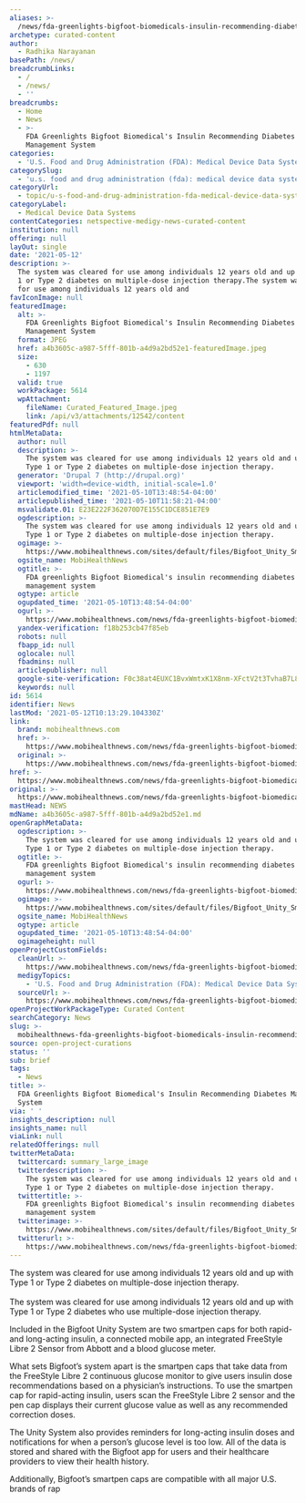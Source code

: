 ```yaml
---
aliases: >-
  /news/fda-greenlights-bigfoot-biomedicals-insulin-recommending-diabetes-management-system
archetype: curated-content
author:
  - Radhika Narayanan
basePath: /news/
breadcrumbLinks:
  - /
  - /news/
  - ''
breadcrumbs:
  - Home
  - News
  - >-
    FDA Greenlights Bigfoot Biomedical's Insulin Recommending Diabetes
    Management System
categories:
  - 'U.S. Food and Drug Administration (FDA): Medical Device Data Systems'
categorySlug:
  - 'u.s. food and drug administration (fda): medical device data systems'
categoryUrl:
  - topic/u-s-food-and-drug-administration-fda-medical-device-data-systems
categoryLabel:
  - Medical Device Data Systems
contentCategories: netspective-medigy-news-curated-content
institution: null
offering: null
layOut: single
date: '2021-05-12'
description: >-
  The system was cleared for use among individuals 12 years old and up with Type
  1 or Type 2 diabetes on multiple-dose injection therapy.The system was cleared
  for use among individuals 12 years old and
favIconImage: null
featuredImage:
  alt: >-
    FDA Greenlights Bigfoot Biomedical's Insulin Recommending Diabetes
    Management System
  format: JPEG
  href: a4b3605c-a987-5fff-801b-a4d9a2bd52e1-featuredImage.jpeg
  size:
    - 630
    - 1197
  valid: true
  workPackage: 5614
  wpAttachment:
    fileName: Curated_Featured_Image.jpeg
    link: /api/v3/attachments/12542/content
featuredPdf: null
htmlMetaData:
  author: null
  description: >-
    The system was cleared for use among individuals 12 years old and up with
    Type 1 or Type 2 diabetes on multiple-dose injection therapy.
  generator: 'Drupal 7 (http://drupal.org)'
  viewport: 'width=device-width, initial-scale=1.0'
  articlemodified_time: '2021-05-10T13:48:54-04:00'
  articlepublished_time: '2021-05-10T11:58:21-04:00'
  msvalidate.01: E23E222F362070D7E155C1DCE851E7E9
  ogdescription: >-
    The system was cleared for use among individuals 12 years old and up with
    Type 1 or Type 2 diabetes on multiple-dose injection therapy.
  ogimage: >-
    https://www.mobihealthnews.com/sites/default/files/Bigfoot_Unity_Smart_Pen_Cap.jpeg
  ogsite_name: MobiHealthNews
  ogtitle: >-
    FDA greenlights Bigfoot Biomedical's insulin recommending diabetes
    management system
  ogtype: article
  ogupdated_time: '2021-05-10T13:48:54-04:00'
  ogurl: >-
    https://www.mobihealthnews.com/news/fda-greenlights-bigfoot-biomedicals-insulin-recommending-diabetes-management-system
  yandex-verification: f18b253cb47f85eb
  robots: null
  fbapp_id: null
  oglocale: null
  fbadmins: null
  articlepublisher: null
  google-site-verification: F0c38at4EUXC1BvxWmtxK1X8nm-XFctV2t3TvhaB7L8
  keywords: null
id: 5614
identifier: News
lastMod: '2021-05-12T10:13:29.104330Z'
link:
  brand: mobihealthnews.com
  href: >-
    https://www.mobihealthnews.com/news/fda-greenlights-bigfoot-biomedicals-insulin-recommending-diabetes-management-system
  original: >-
    https://www.mobihealthnews.com/news/fda-greenlights-bigfoot-biomedicals-insulin-recommending-diabetes-management-system
href: >-
  https://www.mobihealthnews.com/news/fda-greenlights-bigfoot-biomedicals-insulin-recommending-diabetes-management-system
original: >-
  https://www.mobihealthnews.com/news/fda-greenlights-bigfoot-biomedicals-insulin-recommending-diabetes-management-system
mastHead: NEWS
mdName: a4b3605c-a987-5fff-801b-a4d9a2bd52e1.md
openGraphMetaData:
  ogdescription: >-
    The system was cleared for use among individuals 12 years old and up with
    Type 1 or Type 2 diabetes on multiple-dose injection therapy.
  ogtitle: >-
    FDA greenlights Bigfoot Biomedical's insulin recommending diabetes
    management system
  ogurl: >-
    https://www.mobihealthnews.com/news/fda-greenlights-bigfoot-biomedicals-insulin-recommending-diabetes-management-system
  ogimage: >-
    https://www.mobihealthnews.com/sites/default/files/Bigfoot_Unity_Smart_Pen_Cap.jpeg
  ogsite_name: MobiHealthNews
  ogtype: article
  ogupdated_time: '2021-05-10T13:48:54-04:00'
  ogimageheight: null
openProjectCustomFields:
  cleanUrl: >-
    https://www.mobihealthnews.com/news/fda-greenlights-bigfoot-biomedicals-insulin-recommending-diabetes-management-system
  medigyTopics:
    - 'U.S. Food and Drug Administration (FDA): Medical Device Data Systems'
  sourceUrl: >-
    https://www.mobihealthnews.com/news/fda-greenlights-bigfoot-biomedicals-insulin-recommending-diabetes-management-system
openProjectWorkPackageType: Curated Content
searchCategory: News
slug: >-
  mobihealthnews-fda-greenlights-bigfoot-biomedicals-insulin-recommending-diabetes-management-system
source: open-project-curations
status: ''
sub: brief
tags:
  - News
title: >-
  FDA Greenlights Bigfoot Biomedical's Insulin Recommending Diabetes Management
  System
via: ' '
insights_description: null
insights_name: null
viaLink: null
relatedOfferings: null
twitterMetaData:
  twittercard: summary_large_image
  twitterdescription: >-
    The system was cleared for use among individuals 12 years old and up with
    Type 1 or Type 2 diabetes on multiple-dose injection therapy.
  twittertitle: >-
    FDA greenlights Bigfoot Biomedical's insulin recommending diabetes
    management system
  twitterimage: >-
    https://www.mobihealthnews.com/sites/default/files/Bigfoot_Unity_Smart_Pen_Cap.jpeg
  twitterurl: >-
    https://www.mobihealthnews.com/news/fda-greenlights-bigfoot-biomedicals-insulin-recommending-diabetes-management-system
---
```

<p>The system was cleared for use among individuals 12 years old and up with Type 1 or Type 2 diabetes on multiple-dose injection therapy.<br><br>The system was cleared for use among individuals 12 years old and up with Type 1 or Type 2 diabetes who use multiple-dose injection therapy.</p><p>Included in the Bigfoot Unity System are two smartpen caps for both rapid- and long-acting insulin, a connected mobile app, an integrated FreeStyle Libre 2 Sensor from Abbott and a blood glucose meter.</p><p>What sets Bigfoot’s system apart is the smartpen caps that take data from the FreeStyle Libre 2 continuous glucose monitor to give users insulin dose recommendations based on a physician’s instructions. To use the smartpen cap for rapid-acting insulin, users scan the FreeStyle Libre 2 sensor and the pen cap displays their current glucose value as well as any recommended correction doses.</p><p>The Unity System also provides reminders for long-acting insulin doses and notifications for when a person’s glucose level is too low. All of the data is stored and shared with the Bigfoot app for users and their healthcare providers to view their health history.</p><p>Additionally, Bigfoot’s smartpen caps are compatible with all major U.S. brands of rap</p>